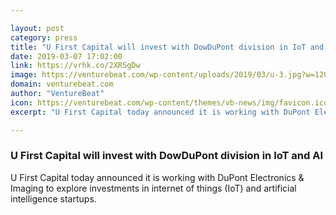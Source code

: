 ```yaml
---

layout: post
category: press
title: "U First Capital will invest with DowDuPont division in IoT and AI"
date: 2019-03-07 17:02:00
link: https://vrhk.co/2XRSgDw
image: https://venturebeat.com/wp-content/uploads/2019/03/u-3.jpg?w=1200&strip=all
domain: venturebeat.com
author: "VentureBeat"
icon: https://venturebeat.com/wp-content/themes/vb-news/img/favicon.ico
excerpt: "U First Capital today announced it is working with DuPont Electronics &amp; Imaging to explore investments in internet of things (IoT) and artificial intelligence startups."

---
```


### U First Capital will invest with DowDuPont division in IoT and AI

U First Capital today announced it is working with DuPont Electronics &amp; Imaging to explore investments in internet of things (IoT) and artificial intelligence startups.
